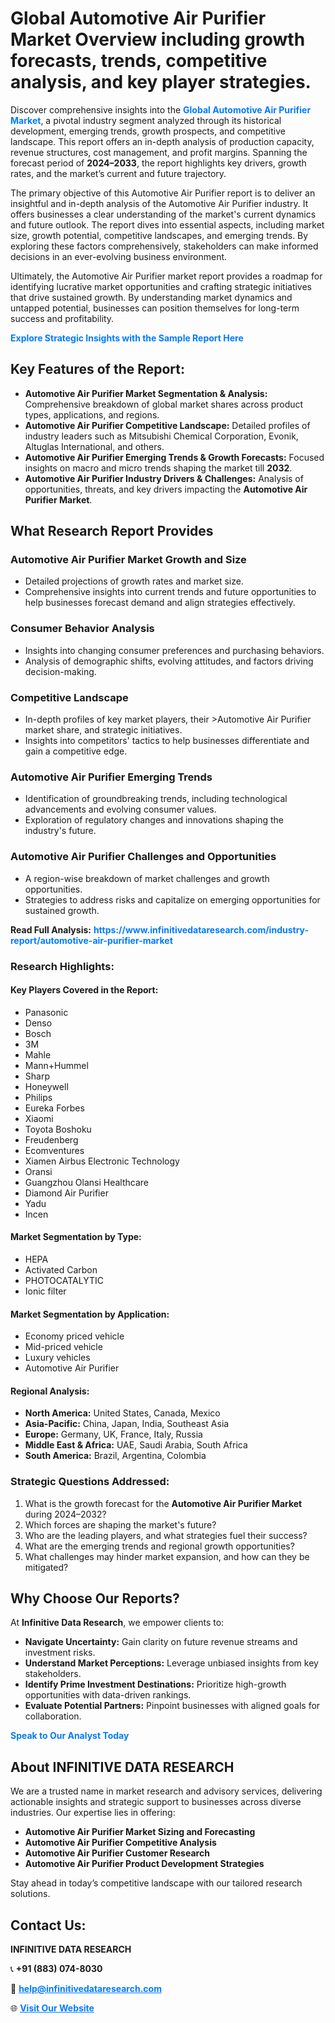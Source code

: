 <h1>Global Automotive Air Purifier Market Overview including growth forecasts, trends, competitive analysis, and key player strategies.</h1>
<p>
Discover comprehensive insights into the 
<a href="https://www.infinitivedataresearch.com/industry-report/automotive-air-purifier-market" rel="dofollow" style="color: #007BFF; text-decoration: none;"><strong>Global Automotive Air Purifier Market</strong></a>, a pivotal industry segment analyzed through its historical development, emerging trends, growth prospects, and competitive landscape. This report offers an in-depth analysis of production capacity, revenue structures, cost management, and profit margins. Spanning the forecast period of <strong>2024–2033</strong>, the report highlights key drivers, growth rates, and the market’s current and future trajectory.
</p>
<p>
The primary objective of this Automotive Air Purifier report is to deliver an insightful and in-depth analysis of the Automotive Air Purifier industry. It offers businesses a clear understanding of the market's current dynamics and future outlook. The report dives into essential aspects, including market size, growth potential, competitive landscapes, and emerging trends. By exploring these factors comprehensively, stakeholders can make informed decisions in an ever-evolving business environment.
</p>
<p>
Ultimately, the Automotive Air Purifier market report provides a roadmap for identifying lucrative market opportunities and crafting strategic initiatives that drive sustained growth. By understanding market dynamics and untapped potential, businesses can position themselves for long-term success and profitability.
</p>
<p>
<a href="https://www.infinitivedataresearch.com/request-sample/reportId=103187" style="color: #007BFF; text-decoration: none;"><strong>Explore Strategic Insights with the Sample Report Here</strong></a>
</p>

<h2>Key Features of the Report:</h2>
<ul>
<li><strong>Automotive Air Purifier Market Segmentation & Analysis:</strong> Comprehensive breakdown of global market shares across product types, applications, and regions.</li>
<li><strong>Automotive Air Purifier Competitive Landscape:</strong> Detailed profiles of industry leaders such as Mitsubishi Chemical Corporation, Evonik, Altuglas International, and others.</li>
<li><strong>Automotive Air Purifier Emerging Trends & Growth Forecasts:</strong> Focused insights on macro and micro trends shaping the market till <strong>2032</strong>.</li>
<li><strong>Automotive Air Purifier Industry Drivers & Challenges:</strong> Analysis of opportunities, threats, and key drivers impacting the <strong>Automotive Air Purifier Market</strong>.</li>
</ul>

<h2>What Research Report Provides</h2>
<h3>Automotive Air Purifier Market Growth and Size</h3>
<ul>
<li>Detailed projections of growth rates and market size.</li>
<li>Comprehensive insights into current trends and future opportunities to help businesses forecast demand and align strategies effectively.</li>
</ul>

<h3>Consumer Behavior Analysis</h3>
<ul>
<li>Insights into changing consumer preferences and purchasing behaviors.</li>
<li>Analysis of demographic shifts, evolving attitudes, and factors driving decision-making.</li>
</ul>

<h3>Competitive Landscape</h3>
<ul>
<li>In-depth profiles of key market players, their >Automotive Air Purifier market share, and strategic initiatives.</li>
<li>Insights into competitors' tactics to help businesses differentiate and gain a competitive edge.</li>
</ul>

<h3>Automotive Air Purifier Emerging Trends</h3>
<ul>
<li>Identification of groundbreaking trends, including technological advancements and evolving consumer values.</li>
<li>Exploration of regulatory changes and innovations shaping the industry's future.</li>
</ul>

<h3>Automotive Air Purifier Challenges and Opportunities</h3>
<ul>
<li>A region-wise breakdown of market challenges and growth opportunities.</li>
<li>Strategies to address risks and capitalize on emerging opportunities for sustained growth.</li>
</ul>
<p><strong>Read Full Analysis:</strong> <a href="https://www.infinitivedataresearch.com/industry-report/automotive-air-purifier-market" rel="dofollow" style="color: #007BFF; text-decoration: none;"><strong>https://www.infinitivedataresearch.com/industry-report/automotive-air-purifier-market</strong></a></p>
<h3>Research Highlights:</h3>
<h4>Key Players Covered in the Report:</h4>
<ul><li>Panasonic</li><li>Denso</li><li>Bosch</li><li>3M</li><li>Mahle</li><li>Mann+Hummel</li><li>Sharp</li><li>Honeywell</li><li>Philips</li><li>Eureka Forbes</li><li>Xiaomi</li><li>Toyota Boshoku</li><li>Freudenberg</li><li>Ecomventures</li><li>Xiamen Airbus Electronic Technology</li><li>Oransi</li><li>Guangzhou Olansi Healthcare</li><li>Diamond Air Purifier</li><li>Yadu</li><li>Incen</li></ul>
<h4>Market Segmentation by Type:</h4>
<ul><li>HEPA</li><li>Activated Carbon</li><li>PHOTOCATALYTIC</li><li>Ionic filter</li></ul>
<h4>Market Segmentation by Application:</h4>
<ul><li>Economy priced vehicle</li><li>Mid-priced vehicle</li><li>Luxury vehicles</li><li>Automotive Air Purifier</li></ul>

<h4>Regional Analysis:</h4>
<ul>
<li><strong>North America:</strong> United States, Canada, Mexico</li>
<li><strong>Asia-Pacific:</strong> China, Japan, India, Southeast Asia</li>
<li><strong>Europe:</strong> Germany, UK, France, Italy, Russia</li>
<li><strong>Middle East & Africa:</strong> UAE, Saudi Arabia, South Africa</li>
<li><strong>South America:</strong> Brazil, Argentina, Colombia</li>
</ul>

<h3>Strategic Questions Addressed:</h3>
<ol>
<li>What is the growth forecast for the <strong>Automotive Air Purifier Market</strong> during 2024–2032?</li>
<li>Which forces are shaping the market's future?</li>
<li>Who are the leading players, and what strategies fuel their success?</li>
<li>What are the emerging trends and regional growth opportunities?</li>
<li>What challenges may hinder market expansion, and how can they be mitigated?</li>
</ol>

<h2>Why Choose Our Reports?</h2>
<p>At <strong>Infinitive Data Research</strong>, we empower clients to:</p>
<ul>
<li><strong>Navigate Uncertainty:</strong> Gain clarity on future revenue streams and investment risks.</li>
<li><strong>Understand Market Perceptions:</strong> Leverage unbiased insights from key stakeholders.</li>
<li><strong>Identify Prime Investment Destinations:</strong> Prioritize high-growth opportunities with data-driven rankings.</li>
<li><strong>Evaluate Potential Partners:</strong> Pinpoint businesses with aligned goals for collaboration.</li>
</ul>
<p><a href="https://www.infinitivedataresearch.com/industry-report/automotive-air-purifier-market" rel="dofollow" style="color: #007BFF; text-decoration: none;"><strong>Speak to Our Analyst Today</strong></a></p>

<h2>About INFINITIVE DATA RESEARCH</h2>
<p>We are a trusted name in market research and advisory services, delivering actionable insights and strategic support to businesses across diverse industries. Our expertise lies in offering:</p>
<ul>
<li><strong>Automotive Air Purifier Market Sizing and Forecasting</strong></li>
<li><strong>Automotive Air Purifier Competitive Analysis</strong></li>
<li><strong>Automotive Air Purifier Customer Research</strong></li>
<li><strong>Automotive Air Purifier Product Development Strategies</strong></li>
</ul>
<p>Stay ahead in today’s competitive landscape with our tailored research solutions.</p>

<h2>Contact Us:</h2>
<p><strong>INFINITIVE DATA RESEARCH</strong></p>
<p>📞 <strong>+91 (883) 074-8030</strong></p>
<p>📧 <strong><a href="mailto:help@infinitivedataresearch.com" style="color: #007BFF;">help@infinitivedataresearch.com</a></strong></p>
<p>🌐 <strong><a href="https://www.infinitivedataresearch.com" rel="dofollow" style="color: #007BFF;">Visit Our Website</a></strong></p>